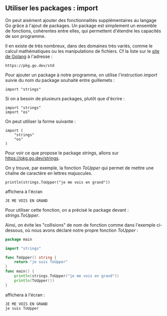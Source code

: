 ## Utiliser les packages : import

On peut aisément ajouter des fonctionnalités supplémentaires au langage Go grâce à l'ajout de packages. Un package est simplement un ensemble de fonctions, cohérentes entre elles, qui permettent d'étendre les capacités de son programme. 

Il en existe de très nombreux, dans des domaines très variés, comme le calcul mathématiques ou les manipulations de fichiers. Cf la liste sur le [site de Golang](https://pkg.go.dev/std) à l'adresse :

```
https://pkg.go.dev/std
```

Pour ajouter un package à notre programme, on utilise l'instruction _import_ suivie du nom du package souhaité entre guillemets :

```
import "strings"
```

Si on a besoin de plusieurs packages, plutôt que d'écrire :

```
import "strings"
import "os"
```

On peut utiliser la forme suivante :

```
import (
    "strings"
    "os"
)
```

Pour voir ce que propose le package _strings_, allons sur <https://pkg.go.dev/strings>. 

On y trouve, par exemple, la fonction _ToUpper_ qui permet de mettre  une chaîne de caractère en lettres majuscules.

```
println(strings.ToUpper("je me vois en grand"))
```

affichera à l'écran

```
JE ME VOIS EN GRAND
```

Pour utiliser cette fonction, on a précisé le package devant : _strings.ToUpper_. 

Ainsi, on évite les "collisions" de nom de fonction comme dans l'exemple ci-dessous, où nous avons déclaré notre propre fonction _ToUpper_ :

```go
package main

import "strings"

func ToUpper() string {
	return "je suis ToUpper"
}
func main() {
	println(strings.ToUpper("je me vois en grand"))
	println(ToUpper())
}
```

affichera à l'écran :

```
JE ME VOIS EN GRAND
je suis ToUpper
```
